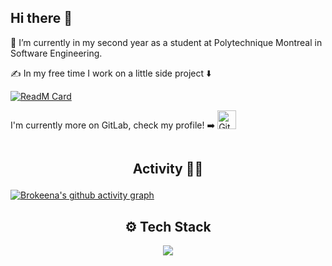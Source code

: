 ## Hi there 👋

🔭 I’m currently in my second year as a student at Polytechnique Montreal in Software Engineering.

✍️ In my free time I work on a little side project ⬇️

[![ReadM Card](https://github-readme-stats.vercel.app/api/pin/?username=Brokeena&repo=AS-Converter&theme=dark)](https://github.com/Brokeena/AS-Converter)


<p style="display: inline-block; vertical-align: middle;">
    I'm currently more on GitLab, check my profile! ➡️️
</p>
<a href="https://gitlab.com/BROKEENA" style="display: inline-block; vertical-align: top;">
    <img src="https://skillicons.dev/icons?i=gitlab" alt="GitLab Icon" style="width: 30px; height: 30px;" />
</a>


 ## <p align="center"> Activity 🧑‍💻</p >
[![Brokeena's github activity graph](https://github-readme-activity-graph.vercel.app/graph?username=Brokeena&theme=react)](https://github.com/Brokeena/github-readme-activity-graph)

## <center>  ⚙️ Tech Stack 
<p align="center">
  <a href="https://skillicons.dev">
    <img src="https://skillicons.dev/icons?i=git,java,js,react,nodejs,css,html,cpp,cs,flutter,vscode,npm,figma" />
  </a>
</p>
